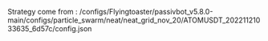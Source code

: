 Strategy come from : /configs/Flyingtoaster/passivbot_v5.8.0-main/configs/particle_swarm/neat/neat_grid_nov_20/ATOMUSDT_20221121033635_6d57c/config.json